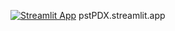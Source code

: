 [![Streamlit App](https://static.streamlit.io/badges/streamlit_badge_black_white.svg)](https://pstPDX.streamlit.app) pstPDX.streamlit.app
